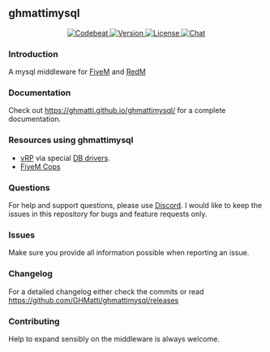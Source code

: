## ghmattimysql

<p align="center">
  <a href="https://codebeat.co/projects/github-com-ghmatti-ghmattimysql-master">
    <img src="https://codebeat.co/badges/8ddf346a-1c1a-47a3-8aa6-be8d6e6cb952" alt="Codebeat">
  </a>
  <a href="https://github.com/GHMatti/ghmattimysql/releases">
    <img src="https://img.shields.io/github/v/tag/GHMatti/ghmattimysql" alt="Version">
  </a>
  <a href="https://github.com/GHMatti/ghmattimysql/blob/master/license.md">
    <img src="https://img.shields.io/badge/License-AGPL%20v3-blue.svg" alt="License">
  </a>
  <a href="https://discord.gg/AXcxRjt">
    <img src="https://discordapp.com/api/guilds/715484005343952986/widget.png" alt="Chat">
  </a>
</p>

### Introduction

A mysql middleware for [FiveM](https://fivem.net) and [RedM](https://redm.gg/)

### Documentation

Check out https://ghmatti.github.io/ghmattimysql/ for a complete documentation.

### Resources using ghmattimysql
- [vRP](https://github.com/ImagicTheCat/vRP) via special [DB drivers](https://github.com/ImagicTheCat/vRP-db-drivers).
- [FiveM Cops](https://github.com/FiveM-Scripts/Cops_FiveM)

### Questions
For help and support questions, please use [Discord](https://discord.gg/AXcxRjt). I would like to keep the issues in this repository for bugs and feature requests only.

### Issues
Make sure you provide all information possible when reporting an issue.

### Changelog
For a detailed changelog either check the commits or read https://github.com/GHMatti/ghmattimysql/releases

### Contributing
Help to expand sensibly on the middleware is always welcome.
